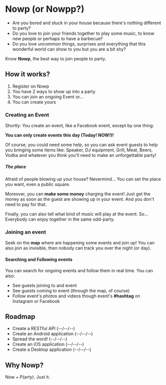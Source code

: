 # Nowp (or Nowpp?)
- Are you bored and stuck in your house because there's nothing different to party?
- Do you love to join your friends together to play some music, to know new people or perhaps to have a barbecue?
- Do you love uncommon things, surprises and everything that this wonderful world can show to you but you are a bit shy? 

Know **Nowp**, the best way to join people to party.

## How it works?
1. Register on Nowp
2. You have 2 ways to show up into a party
  1. You can join an ongoing Event or...
  2. You can create yours
  
### Creating an Event
Shortly: You create an event, like a Facebook event, except by one thing: 

**You can only create events this day (Today! NOW!)!**

Of course, you could need some help, so you can ask event guests to help you bringing some items like:
Speaker, DJ equipment, Grill, Meat, Beers, Vodka and whatever you think you'll need to make an unforgettable party!

##### The place
Afraid of people blowing up your house? Nevermind... You can set the place you want, even a public square.

Moreover, you can **make some money** charging the event! Just get the money as soon as the guest are showing up in your 
event. And you don't need to pay for that.

Finally, you can also tell what kind of music will play at the event. So...
Everybody can enjoy together in the same odd-party.

### Joining an event
Seek on the **map** where are happening some events and join up!
You can also join as invisible, then nobody can track you over the night (or day).

#### Searching and Following events
You can search for ongoing events and follow them in real time. You can also:
- See guests joining to and event
- See guests coming to event (through the map, of course)
- Follow event's photos and videos though event's **#hashtag** on Instagram or Facebook

## Roadmap
- Create a RESTful API (--/--/--)
- Create an Android application (--/--/--)
- Spread the word! (--/--/--)
- Create an iOS application (--/--/--)
- Create a Desktop application (--/--/--)

## Why Nowp?
Now + P(arty). Just it.

